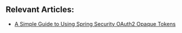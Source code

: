 ## Relevant Articles:

- [A Simple Guide to Using Spring Security OAuth2 Opaque Tokens](https://relive27.github.io/blog/oauth2-opaque-token)
